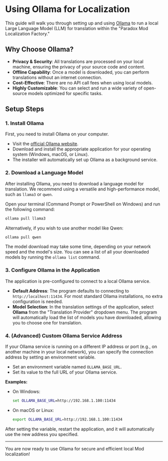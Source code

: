 # Using Ollama for Localization

This guide will walk you through setting up and using [Ollama](https://ollama.com/) to run a local Large Language Model (LLM) for translation within the "Paradox Mod Localization Factory."

## Why Choose Ollama?

- **Privacy & Security**: All translations are processed on your local machine, ensuring the privacy of your source code and content.
- **Offline Capability**: Once a model is downloaded, you can perform translations without an internet connection.
- **Cost-Effective**: There are no API call fees when using local models.
- **Highly Customizable**: You can select and run a wide variety of open-source models optimized for specific tasks.

## Setup Steps

### 1. Install Ollama

First, you need to install Ollama on your computer.

- Visit the [official Ollama website](https://ollama.com/).
- Download and install the appropriate application for your operating system (Windows, macOS, or Linux).
- The installer will automatically set up Ollama as a background service.

### 2. Download a Language Model

After installing Ollama, you need to download a language model for translation. We recommend using a versatile and high-performance model, such as `llama3` or `qwen`.

Open your terminal (Command Prompt or PowerShell on Windows) and run the following command:

```bash
ollama pull llama3
```

Alternatively, if you wish to use another model like Qwen:

```bash
ollama pull qwen
```

The model download may take some time, depending on your network speed and the model's size. You can see a list of all your downloaded models by running the `ollama list` command.

### 3. Configure Ollama in the Application

The application is pre-configured to connect to a local Ollama service.

- **Default Address**: The program defaults to connecting to `http://localhost:11434`. For most standard Ollama installations, no extra configuration is needed.
- **Model Selection**: In the translation settings of the application, select **Ollama** from the "Translation Provider" dropdown menu. The program will automatically load the list of models you have downloaded, allowing you to choose one for translation.

### 4. (Advanced) Custom Ollama Service Address

If your Ollama service is running on a different IP address or port (e.g., on another machine in your local network), you can specify the connection address by setting an environment variable.

- Set an environment variable named `OLLAMA_BASE_URL`.
- Set its value to the full URL of your Ollama service.

**Examples:**

- On Windows:
  ```cmd
  set OLLAMA_BASE_URL=http://192.168.1.100:11434
  ```
- On macOS or Linux:
  ```bash
  export OLLAMA_BASE_URL=http://192.168.1.100:11434
  ```

After setting the variable, restart the application, and it will automatically use the new address you specified.

---

You are now ready to use Ollama for secure and efficient local Mod localization!
